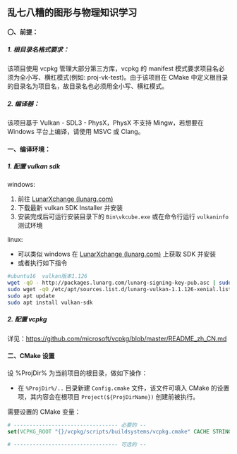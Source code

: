 ## 乱七八糟的图形与物理知识学习

#### 〇、前提：

##### 1. 根目录名格式要求：

该项目使用 vcpkg 管理大部分第三方库，vcpkg 的 manifest 模式要求项目名必须为全小写、横杠模式(例如: proj-vk-test)。由于该项目在 CMake 中定义根目录的目录名为项目名，故目录名也必须用全小写、横杠模式。

##### 2. 编译器：

该项目基于 Vulkan - SDL3 - PhysX，PhysX 不支持 Mingw，若想要在 Windows 平台上编译，请使用 MSVC 或 Clang。

#### 一、编译环境：

##### 1. 配置 vulkan sdk

windows:

1. 前往 [LunarXchange (lunarg.com)](https://vulkan.lunarg.com/sdk/home)
2. 下载最新 vulkan SDK Installer 并安装
3. 安装完成后可运行安装目录下的 `Bin\vkcube.exe` 或在命令行运行 `vulkaninfo` 测试环境

linux:

- 可以类似 windows 在 [LunarXchange (lunarg.com)](https://vulkan.lunarg.com/sdk/home) 上获取 SDK 并安装
- 或者执行如下指令

```sh
#ubuntu16  vulkan版本1.126
wget -qO - http://packages.lunarg.com/lunarg-signing-key-pub.asc | sudo apt-key add -
sudo wget -qO /etc/apt/sources.list.d/lunarg-vulkan-1.1.126-xenial.list http://packages.lunarg.com/vulkan/1.1.126/lunarg-vulkan-1.1.126-xenial.list
sudo apt update
sudo apt install vulkan-sdk
```

##### 2. 配置 vcpkg

详见：https://github.com/microsoft/vcpkg/blob/master/README_zh_CN.md

#### 二、CMake 设置

设 %ProjDir% 为当前项目的根目录，做如下操作：

- 在 ``%ProjDir%/..`` 目录新建 `Config.cmake` 文件，该文件可填入 CMake 的设置项，其内容会在根项目 `Project(${ProjDirName})` 创建前被执行。

需要设置的 CMake 变量：

```cmake
# --------------------------------- 必要的 --
set(VCPKG_ROOT "{}/vcpkg/scripts/buildsystems/vcpkg.cmake" CACHE STRING "Vcpkg toolchain file") # vcpkg 目录

# --------------------------------- 可选的 --
```
